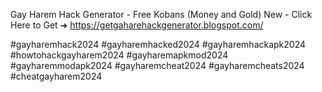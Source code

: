 Gay Harem Hack Generator - Free Kobans (Money and Gold) New - Click Here to Get ➜ https://getgaharehackgenerator.blogspot.com/


#gayharemhack2024 #gayharemhacked2024 #gayharemhackapk2024 #howtohackgayharem2024 #gayharemapkmod2024 #gayharemmodapk2024 #gayharemcheat2024 #gayharemcheats2024 #cheatgayharem2024  
